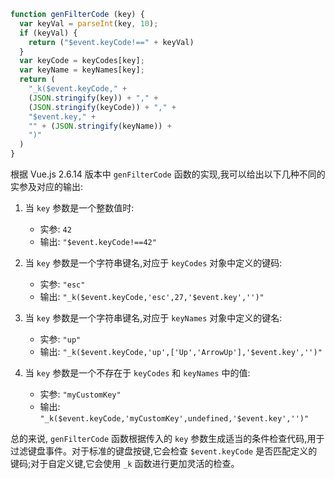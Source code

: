 ```js
function genFilterCode (key) {
  var keyVal = parseInt(key, 10);
  if (keyVal) {
    return ("$event.keyCode!==" + keyVal)
  }
  var keyCode = keyCodes[key];
  var keyName = keyNames[key];
  return (
    "_k($event.keyCode," +
    (JSON.stringify(key)) + "," +
    (JSON.stringify(keyCode)) + "," +
    "$event.key," +
    "" + (JSON.stringify(keyName)) +
    ")"
  )
}
```

根据 Vue.js 2.6.14 版本中 `genFilterCode` 函数的实现,我可以给出以下几种不同的实参及对应的输出:

1. 当 `key` 参数是一个整数值时:
   - 实参: `42`
   - 输出: `"$event.keyCode!==42"`

2. 当 `key` 参数是一个字符串键名,对应于 `keyCodes` 对象中定义的键码:
   - 实参: `"esc"`
   - 输出: `"_k($event.keyCode,'esc',27,'$event.key','')"` 

3. 当 `key` 参数是一个字符串键名,对应于 `keyNames` 对象中定义的键名:
   - 实参: `"up"`
   - 输出: `"_k($event.keyCode,'up',['Up','ArrowUp'],'$event.key','')"`

4. 当 `key` 参数是一个不存在于 `keyCodes` 和 `keyNames` 中的值:
   - 实参: `"myCustomKey"`
   - 输出: `"_k($event.keyCode,'myCustomKey',undefined,'$event.key','')"`

总的来说, `genFilterCode` 函数根据传入的 `key` 参数生成适当的条件检查代码,用于过滤键盘事件。对于标准的键盘按键,它会检查 `$event.keyCode` 是否匹配定义的键码;对于自定义键,它会使用 `_k` 函数进行更加灵活的检查。